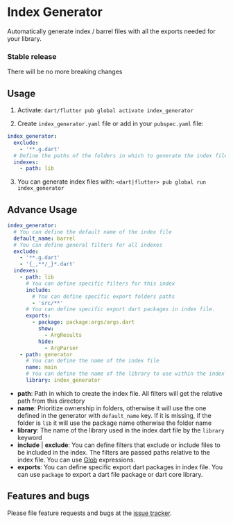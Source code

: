 # Index Generator
Automatically generate index / barrel files with all the exports needed for your library.

### Stable release
There will be no more breaking changes

## Usage

1. Activate: `dart/flutter pub global activate index_generator`

2. Create `index_generator.yaml` file or add in your `pubspec.yaml` file:
```yaml
index_generator:
  exclude:
    - '**.g.dart'
  # Define the paths of the folders in which to generate the index files
  indexes:
    - path: lib
```

3. You can generate index files with: `<dart|flutter> pub global run index_generator`

## Advance Usage

```yaml
index_generator:
  # You can define the default name of the index file
  default_name: barrel
  # You can define general filters for all indexes
  exclude:
    - '**.g.dart'
    - '{_,**/_}*.dart'
  indexes:
    - path: lib
      # You can define specific filters for this index
      include:
        # You can define specific export folders paths
        - 'src/**'
      # You can define specific export dart packages in index file.
      exports:
        - package: package:args/args.dart
          show:
            - ArgResults
          hide:
            - ArgParser
    - path: generator
      # You can define the name of the index file
      name: main
      # You can define the name of the library to use within the index
      library: index_generator
```

- **path**: Path in which to create the index file. All filters will get the relative path from this directory
- **name**: Prioritize ownership in folders, otherwise it will use the one defined in the generator with `default_name` key.
  If it is missing, if the folder is `lib` it will use the package name otherwise the folder name
- **library**: The name of the library used in the index dart file by the `library` keyword
- **include** | **exclude**: You can define filters that exclude or include files to be included in the index. The filters are passed paths relative to the 
  index file. You can use [Glob](https://pub.dev/packages/glob) expressions.
- **exports**: You can define specific export dart packages in index file. 
  You can use `package` to export a dart file package or dart core library.

## Features and bugs

Please file feature requests and bugs at the [issue tracker](https://github.com/BreX900/index_generator/issues).
